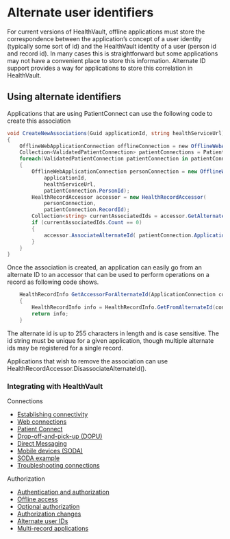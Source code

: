 Alternate user identifiers
==========================

For current versions of HealthVault, offline applications must store the correspondence between the application’s concept of a user identity (typically some sort of id) and the HealthVault identity of a user (person id and record id). In many cases this is straightforward but some applications may not have a convenient place to store this information. Alternate ID support provides a way for applications to store this correlation in HealthVault.

Using alternate identifiers
---------------------------

Applications that are using PatientConnect can use the following code to create this association

```c#
void CreateNewAssociations(Guid applicationId, string healthServiceUrl)
{    
    OfflineWebApplicationConnection offlineConnection = new OfflineWebApplicationConnection(applicationId, healthServiceUrl, Guid.Empty);
    Collection<ValidatedPatientConnection> patientConnections = PatientConnection.GetValidatedConnections(offlineConnection);    
    foreach(ValidatedPatientConnection patientConnection in patientConnections)    
    {        
        OfflineWebApplicationConnection personConnection = new OfflineWebApplicationConnection(            
            applicationId,            
            healthServiceUrl,            
            patientConnection.PersonId);        
        HealthRecordAccessor accessor = new HealthRecordAccessor(            
            personConnection,            
            patientConnection.RecordId);        
        Collection<string> currentAssociatedIds = accessor.GetAlternateIds();        
        if (currentAssociatedIds.Count == 0)        
        {            
            accessor.AssociateAlternateId( patientConnection.ApplicationPatientId);        
        }    
    }
} 
```
Once the association is created, an application can easily go from an alternate ID to an accessor that can be used to perform operations on a record as following code shows.

```c#
    HealthRecordInfo GetAccessorForAlternateId(ApplicationConnection connection, string alternateId)
    {
        HealthRecordInfo info = HealthRecordInfo.GetFromAlternateId(connection, alternateId);
        return info;
    }
```

The alternate id is up to 255 characters in length and is case sensitive. The id string must be unique for a given application, though multiple alternate ids may be registered for a single record.

Applications that wish to remove the association can use HealthRecordAccessor.DisassociateAlternateId().

### Integrating with HealthVault

Connections

-   <a href="connectivity.md" id="RightRailLinkListSection_14071_12">Establishing connectivity</a>
-   <a href="web-connectivity.md" id="RightRailLinkListSection_14071_13">Web connections</a>
-   <a href="patient-connect.md" id="RightRailLinkListSection_14071_14">Patient Connect</a>
-   <a href="dopu.md" id="RightRailLinkListSection_14071_15">Drop-off-and-pick-up (DOPU)</a>
-   <a href="direct-messaging.md" id="RightRailLinkListSection_14071_16">Direct Messaging</a>
-   <a href="mobile-devices.md" id="RightRailLinkListSection_14071_17">Mobile devices (SODA)</a>
-   <a href="soda-walkthrough.md" id="RightRailLinkListSection_14071_18">SODA example</a>
-   <a href="connection-troubleshooting.md" id="RightRailLinkListSection_14071_19">Troubleshooting connections</a>

Authorization

-   <a href="authentication-and-authorization.md" id="RightRailLinkListSection_14071_7">Authentication and authorization</a>
-   <a href="offline-access.md" id="RightRailLinkListSection_14071_8">Offline access</a>
-   <a href="optional-authorization.md" id="RightRailLinkListSection_14071_9">Optional authorization</a>
-   <a href="authorization-changes.md" id="RightRailLinkListSection_14071_10">Authorization changes</a>
-   <a href="alternate-user-identifiers.md" id="RightRailLinkListSection_14071_11">Alternate user IDs</a>
-   <a href="multi-record-applications.md" id="RightRailLinkListSection_14071_20">Multi-record applications</a>

